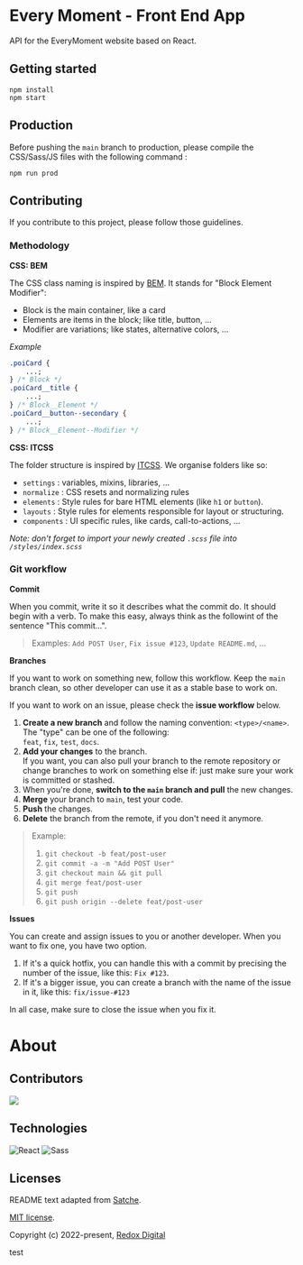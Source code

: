 # Every Moment - Front End App

API for the EveryMoment website based on React.

## Getting started

```shell
npm install
npm start
```

## Production

Before pushing the `main` branch to production, please compile the CSS/Sass/JS files with the following command :

```shell
npm run prod
```

## Contributing

If you contribute to this project, please follow those guidelines.

### Methodology

**CSS: BEM**

The CSS class naming is inspired by [BEM](https://bem.info/). It stands for "Block Element Modifier":

-   Block is the main container, like a card
-   Elements are items in the block; like title, button, ...
-   Modifier are variations; like states, alternative colors, ...

_Example_

```css
.poiCard {
    ...;
} /* Block */
.poiCard__title {
    ...;
} /* Block__Element */
.poiCard__button--secondary {
    ...;
} /* Block__Element--Modifier */
```

**CSS: ITCSS**

The folder structure is inspired by [ITCSS](https://developer.helpscout.com/seed/glossary/itcss/). We organise folders like so:

-   `settings` : variables, mixins, libraries, ...
-   `normalize` : CSS resets and normalizing rules
-   `elements` : Style rules for bare HTML elements (like `h1` or `button`).
-   `layouts` : Style rules for elements responsible for layout or structuring.
-   `components` : UI specific rules, like cards, call-to-actions, ...

_Note: don't forget to import your newly created `.scss` file into `/styles/index.scss`_

<!--
### Formatting

We use [ESLint](https://eslint.org/), [Prettier](https://prettier.io/) and [EditorConfig](https://editorconfig.org) to enforce a consistent coding style. Have a look at the corresponding extensions for your editor. Check the config files for more information.
-->

### Git workflow

**Commit**

When you commit, write it so it describes what the commit do. It should begin with a verb. To make this easy, always think as the followint of the sentence "This commit...".

> Examples: `Add POST User`, `Fix issue #123`, `Update README.md`, ...

**Branches**

If you want to work on something new, follow this workflow. Keep the `main` branch clean, so other developer can use it as a stable base to work on.

If you want to work on an issue, please check the **issue workflow** below.

1. **Create a new branch** and follow the naming convention: `<type>/<name>`.<br>
   The "type" can be one of the following: <br>`feat`, `fix`, `test`, `docs`.
2. **Add your changes** to the branch.<br>
   If you want, you can also pull your branch to the remote repository or change branches to work on something else if: just make sure your work is committed or stashed.
3. When you're done, **switch to the `main` branch and pull** the new changes.
4. **Merge** your branch to `main`, test your code.
5. **Push** the changes.
6. **Delete** the branch from the remote, if you don't need it anymore.

> Example:
>
> 1. `git checkout -b feat/post-user`
> 2. `git commit -a -m "Add POST User"`
> 3. `git checkout main && git pull`
> 4. `git merge feat/post-user`
> 5. `git push`
> 6. `git push origin --delete feat/post-user`

**Issues**

You can create and assign issues to you or another developer. When you want to fix one, you have two option.

1. If it's a quick hotfix, you can handle this with a commit by precising the number of the issue, like this: `Fix #123`.
2. If it's a bigger issue, you can create a branch with the name of the issue in it, like this: `fix/issue-#123`

In all case, make sure to close the issue when you fix it.

# About

## Contributors

<a href="https://github.com/Redox-Digital/everymoment-api/graphs/contributors">
    <img src="https://contrib.rocks/image?repo=Redox-Digital/everymoment-app"/>
</a>

## Technologies

![React](https://img.shields.io/badge/React-61DAFB?style=flat&logo=react&logoColor=black) ![Sass](https://img.shields.io/badge/Sass-CC6699?style=flat&logo=sass&logoColor=white)

## Licenses

README text adapted from [Satche](https://github.com/satche).

[MIT license](LICENSE).

Copyright (c) 2022-present, [Redox Digital](https://redoxdigital.ch)

test

